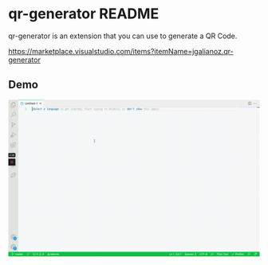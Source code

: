 # qr-generator README

qr-generator is an extension that you can use to generate a QR Code.

https://marketplace.visualstudio.com/items?itemName=jgalianoz.qr-generator

## Demo
![Demo](assets/images/features.gif)
